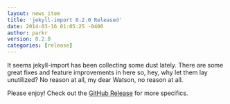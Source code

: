 ```yaml
---
layout: news_item
title: 'jekyll-import 0.2.0 Released'
date: 2014-03-16 01:05:25 -0400
author: parkr
version: 0.2.0
categories: [release]
---
```


It seems jekyll-import has been collecting some dust lately. There are some
great fixes and feature improvements in here so, hey, why let them lay
unutilized? No reason at all, my dear Watson, no reason at all.

Please enjoy! Check out the [GitHub Release][] for more specifics.

[GitHub Release]: https://github.com/jekyll/jekyll-import/releases/tag/v0.2.0
